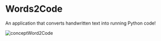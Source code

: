 # Words2Code
An application that converts handwritten text into running Python code!

![conceptWord2Code](https://user-images.githubusercontent.com/74491361/156597718-26092ce5-512f-43fe-9691-4478893e62e5.png)
